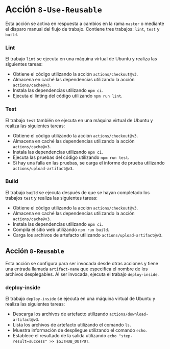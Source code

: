 # Acción `8-Use-Reusable`

Esta acción se activa en respuesta a cambios en la rama `master` o mediante el disparo manual del flujo de trabajo. Contiene tres trabajos: `lint`, `test` y `build`.

### Lint

El trabajo `lint` se ejecuta en una máquina virtual de Ubuntu y realiza las siguientes tareas:

- Obtiene el código utilizando la acción `actions/checkout@v3`.
- Almacena en caché las dependencias utilizando la acción `actions/cache@v3`.
- Instala las dependencias utilizando `npm ci`.
- Ejecuta el linting del código utilizando `npm run lint`.

### Test

El trabajo `test` también se ejecuta en una máquina virtual de Ubuntu y realiza las siguientes tareas:

- Obtiene el código utilizando la acción `actions/checkout@v3`.
- Almacena en caché las dependencias utilizando la acción `actions/cache@v3`.
- Instala las dependencias utilizando `npm ci`.
- Ejecuta las pruebas del código utilizando `npm run test`.
- Si hay una falla en las pruebas, se carga el informe de prueba utilizando `actions/upload-artifact@v3`.

### Build

El trabajo `build` se ejecuta después de que se hayan completado los trabajos `test` y realiza las siguientes tareas:

- Obtiene el código utilizando la acción `actions/checkout@v3`.
- Almacena en caché las dependencias utilizando la acción `actions/cache@v3`.
- Instala las dependencias utilizando `npm ci`.
- Compila el sitio web utilizando `npm run build`.
- Carga los archivos de artefacto utilizando `actions/upload-artifact@v3`.

## Acción `8-Reusable`

Esta acción se configura para ser invocada desde otras acciones y tiene una entrada llamada `artifact-name` que especifica el nombre de los archivos desplegables. Al ser invocada, ejecuta el trabajo `deploy-inside`.

### deploy-inside

El trabajo `deploy-inside` se ejecuta en una máquina virtual de Ubuntu y realiza las siguientes tareas:

- Descarga los archivos de artefacto utilizando `actions/download-artifact@v3`.
- Lista los archivos de artefacto utilizando el comando `ls`.
- Muestra información de despliegue utilizando el comando `echo`.
- Establece el resultado de la salida utilizando `echo "step-result=success" >> $GITHUB_OUTPUT`.




